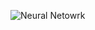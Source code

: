 ![Neural Netowrk](https://user-images.githubusercontent.com/34693504/136863101-4a25a5a2-127c-44cb-9af4-5ef307fee0d7.gif)
